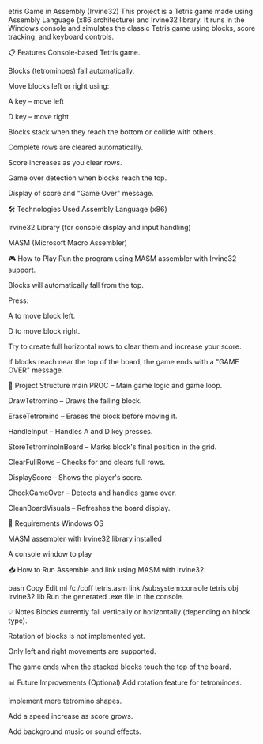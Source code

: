 etris Game in Assembly (Irvine32)
This project is a Tetris game made using Assembly Language (x86 architecture) and Irvine32 library. It runs in the Windows console and simulates the classic Tetris game using blocks, score tracking, and keyboard controls.

📋 Features
Console-based Tetris game.

Blocks (tetrominoes) fall automatically.

Move blocks left or right using:

A key – move left

D key – move right

Blocks stack when they reach the bottom or collide with others.

Complete rows are cleared automatically.

Score increases as you clear rows.

Game over detection when blocks reach the top.

Display of score and "Game Over" message.

🛠 Technologies Used
Assembly Language (x86)

Irvine32 Library (for console display and input handling)

MASM (Microsoft Macro Assembler)

🎮 How to Play
Run the program using MASM assembler with Irvine32 support.

Blocks will automatically fall from the top.

Press:

A to move block left.

D to move block right.

Try to create full horizontal rows to clear them and increase your score.

If blocks reach near the top of the board, the game ends with a "GAME OVER" message.

📂 Project Structure
main PROC – Main game logic and game loop.

DrawTetromino – Draws the falling block.

EraseTetromino – Erases the block before moving it.

HandleInput – Handles A and D key presses.

StoreTetrominoInBoard – Marks block's final position in the grid.

ClearFullRows – Checks for and clears full rows.

DisplayScore – Shows the player's score.

CheckGameOver – Detects and handles game over.

CleanBoardVisuals – Refreshes the board display.

📌 Requirements
Windows OS

MASM assembler with Irvine32 library installed

A console window to play

📥 How to Run
Assemble and link using MASM with Irvine32:

bash
Copy
Edit
ml /c /coff tetris.asm
link /subsystem:console tetris.obj Irvine32.lib
Run the generated .exe file in the console.

💡 Notes
Blocks currently fall vertically or horizontally (depending on block type).

Rotation of blocks is not implemented yet.

Only left and right movements are supported.

The game ends when the stacked blocks touch the top of the board.

📊 Future Improvements (Optional)
Add rotation feature for tetrominoes.

Implement more tetromino shapes.

Add a speed increase as score grows.

Add background music or sound effects.
